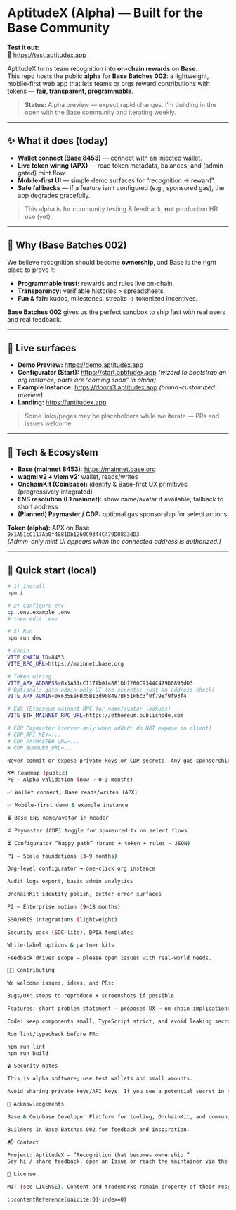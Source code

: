 # AptitudeX (Alpha) — Built for the Base Community

**Test it out:**  
🔗 https://test.aptitudex.app

AptitudeX turns team recognition into **on-chain rewards** on **Base**.  
This repo hosts the public **alpha** for **Base Batches 002**: a lightweight, mobile-first web app that lets teams or orgs reward contributions with tokens — **fair, transparent, programmable**.

> **Status:** Alpha preview — expect rapid changes. I’m building in the open with the Base community and iterating weekly.

---

## ✨ What it does (today)

- **Wallet connect (Base 8453)** — connect with an injected wallet.
- **Live token wiring (APX)** — read token metadata, balances, and (admin-gated) mint flow.
- **Mobile-first UI** — simple demo surfaces for “recognition → reward”.
- **Safe fallbacks** — if a feature isn’t configured (e.g., sponsored gas), the app degrades gracefully.

> This alpha is for community testing & feedback, **not** production HR use (yet).

---

## 🧭 Why (Base Batches 002)

We believe recognition should become **ownership**, and Base is the right place to prove it:

- **Programmable trust:** rewards and rules live on-chain.  
- **Transparency:** verifiable histories > spreadsheets.  
- **Fun & fair:** kudos, milestones, streaks → tokenized incentives.

**Base Batches 002** gives us the perfect sandbox to ship fast with real users and real feedback.

---

## 🔗 Live surfaces

- **Demo Preview:** https://demo.aptitudex.app  
- **Configurator (Start):** https://start.aptitudex.app *(wizard to bootstrap an org instance; parts are “coming soon” in alpha)*  
- **Example Instance:** https://doors3.aptitudex.app *(brand-customized preview)*  
- **Landing:** https://aptitudex.app

> Some links/pages may be placeholders while we iterate — PRs and issues welcome.

---

## 🧱 Tech & Ecosystem

- **Base (mainnet 8453):** https://mainnet.base.org  
- **wagmi v2 + viem v2:** wallet, reads/writes  
- **OnchainKit (Coinbase):** identity & Base-first UX primitives (progressively integrated)  
- **ENS resolution (L1 mainnet):** show name/avatar if available, fallback to short address  
- **(Planned) Paymaster / CDP:** optional gas sponsorship for select actions

**Token (alpha):** APX on Base  
`0x1A51cC117Ab0f4881Db1260C9344C479D0893dD3`  
*(Admin-only mint UI appears when the connected address is authorized.)*

---

## 🚀 Quick start (local)

```bash
# 1) Install
npm i

# 2) Configure env
cp .env.example .env
# then edit .env

# 3) Run
npm run dev

# Chain
VITE_CHAIN_ID=8453
VITE_RPC_URL=https://mainnet.base.org

# Token wiring
VITE_APX_ADDRESS=0x1A51cC117Ab0f4881Db1260C9344C479D0893dD3
# Optional: gate admin-only UI (no secrets; just an address check)
VITE_APX_ADMIN=0xF35EeFB35B13d908497BF51Fbc3f0f798f9f93f4

# ENS (Ethereum mainnet RPC for name/avatar lookups)
VITE_ETH_MAINNET_RPC_URL=https://ethereum.publicnode.com

# CDP Paymaster (server-only when added; do NOT expose in client)
# CDP_API_KEY=...
# CDP_PAYMASTER_URL=...
# CDP_BUNDLER_URL=...

Never commit or expose private keys or CDP secrets. Any gas sponsorship will run via a server endpoint (Vercel Function) that holds the secret.

🗺️ Roadmap (public)
P0 — Alpha validation (now → 0–3 months)

✅ Wallet connect, Base reads/writes (APX)

✅ Mobile-first demo & example instance

⏳ Base ENS name/avatar in header

⏳ Paymaster (CDP) toggle for sponsored tx on select flows

⏳ Configurator “happy path” (brand + token + rules → JSON)

P1 — Scale foundations (3–9 months)

Org-level configurator → one-click org instance

Audit logs export, basic admin analytics

OnchainKit identity polish, better error surfaces

P2 — Enterprise motion (9–18 months)

SSO/HRIS integrations (lightweight)

Security pack (SOC-lite), DPIA templates

White-label options & partner kits

Feedback drives scope — please open issues with real-world needs.

🧑‍💻 Contributing

We welcome issues, ideas, and PRs:

Bugs/UX: steps to reproduce + screenshots if possible

Features: short problem statement → proposed UX → on-chain implications

Code: keep components small, TypeScript strict, and avoid leaking secrets

Run lint/typecheck before PR:

npm run lint
npm run build

🔒 Security notes

This is alpha software; use test wallets and small amounts.

Avoid sharing private keys/API keys. If you see a potential secret in the repo or build output, please open a security issue.

🙏 Acknowledgements

Base & Coinbase Developer Platform for tooling, OnchainKit, and community support.

Builders in Base Batches 002 for feedback and inspiration.

📬 Contact

Project: AptitudeX — “Recognition that becomes ownership.”
Say hi / share feedback: open an Issue or reach the maintainer via the repo profile.

📝 License

MIT (see LICENSE). Content and trademarks remain property of their respective owners.

::contentReference[oaicite:0]{index=0}